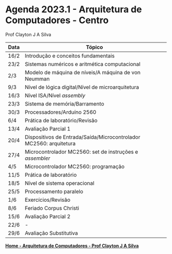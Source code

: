 # Agenda 2023.1 - Arquitetura de Computadores - Centro
Prof Clayton J A Silva

| Data | Tópico |
| ---- | ------ |
| 16/2 | Introdução e conceitos fundamentais | 
| 23/2 | Sistemas numéricos e aritmética computacional |
| 2/3 | Modelo de máquina de níveis/A máquina de von Neumman |
| 9/3 | Nível de lógica digital/Nível de microarquitetura |
| 16/3 | Nível ISA/Nível *assembly* |
| 23/3 | Sistema de memória/Barramento |
| 30/3 | Processadores/Arduíno 2560 |
| 6/4 | Prática de laboratório/Revisão |
| 13/4 | Avaliação Parcial 1 |
| 20/4 | Dispositivos de Entrada/Saída/Microcontrolador MC2560: arquitetura |
| 27/4 | Microcontrolador MC2560: set de instruções e *assembler* |
| 4/5 | Microcontrolador MC2560: programação |
| 11/5 | Prática de laboratório |
| 18/5 | Nível de sistema operacional |
| 25/5 | Processamento paralelo |
| 1/6 | Exercícios/Revisão |
| 8/6 | Feriado Corpus Christi |
| 15/6 | Avaliação Parcial 2 |
| 22/6 | - |
| 29/6 | Avaliação Substitutiva |

**[Home - Arquitetura de Computadores - Prof Clayton J A Silva](https://github.com/claytonjasilva/claytonjasilva.github.io/blob/main/arq.md)**


